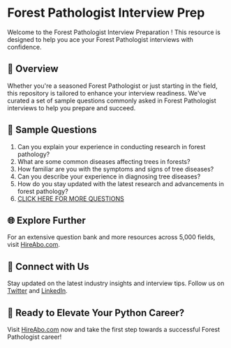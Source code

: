 # Forest Pathologist Interview Prep

Welcome to the Forest Pathologist Interview Preparation ! This resource is designed to help you ace your Forest Pathologist interviews with confidence.

## 🚀 Overview

Whether you're a seasoned Forest Pathologist or just starting in the field, this repository is tailored to enhance your interview readiness. We've curated a set of sample questions commonly asked in Forest Pathologist interviews to help you prepare and succeed.

## 📝 Sample Questions

1. Can you explain your experience in conducting research in forest pathology?
2. What are some common diseases affecting trees in forests?
3. How familiar are you with the symptoms and signs of tree diseases?
4. Can you describe your experience in diagnosing tree diseases?
5. How do you stay updated with the latest research and advancements in forest pathology?
6. [CLICK HERE FOR MORE QUESTIONS](https://hireabo.com/job/10_2_12/Forest%20Pathologist)

## 🌐 Explore Further

For an extensive question bank and more resources across 5,000 fields, visit [HireAbo.com](https://www.hireabo.com).

## 📱 Connect with Us

Stay updated on the latest industry insights and interview tips. Follow us on [Twitter](https://twitter.com/hireabo) and [LinkedIn](https://www.linkedin.com/in/hire-abo-3609972a8/).

## 🚀 Ready to Elevate Your Python Career?

Visit [HireAbo.com](https://www.hireabo.com) now and take the first step towards a successful Forest Pathologist career!